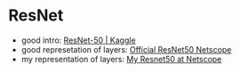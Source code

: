 # ResNet
* good intro: [ResNet-50 | Kaggle](https://www.kaggle.com/keras/resnet50/home)
* good represetation of layers: [Official ResNet50 Netscope](http://ethereon.github.io/netscope/#/gist/db945b393d40bfa26006)
* my representation of layers: [My Resnet50 at Netscope](http://ethereon.github.io/netscope/#/gist/8a688b17f5261769c9d66b3dee884ee3)
